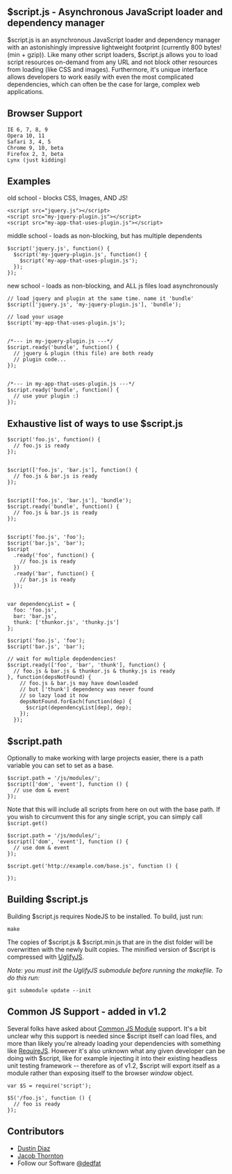 $script.js - Asynchronous JavaScript loader and dependency manager
------------------------------------------------------------------

$script.js is an asynchronous JavaScript loader and dependency manager with an astonishingly impressive lightweight footprint (currently 800 bytes! (min + gzip)). Like many other script loaders, $script.js allows you to load script resources on-demand from any URL and not block other resources from loading (like CSS and images). Furthermore, it's unique interface allows developers to work easily with even the most complicated dependencies, which can often be the case for large, complex web applications.

Browser Support
---------------
    IE 6, 7, 8, 9
    Opera 10, 11
    Safari 3, 4, 5
    Chrome 9, 10, beta
    Firefox 2, 3, beta
    Lynx (just kidding)

Examples
--------

old school - blocks CSS, Images, AND JS!

    <script src="jquery.js"></script>
    <script src="my-jquery-plugin.js"></script>
    <script src="my-app-that-uses-plugin.js"></script>


middle school - loads as non-blocking, but has multiple dependents

    $script('jquery.js', function() {
      $script('my-jquery-plugin.js', function() {
        $script('my-app-that-uses-plugin.js');
      });
    });

new school - loads as non-blocking, and ALL js files load asynchronously

    // load jquery and plugin at the same time. name it 'bundle'
    $script(['jquery.js', 'my-jquery-plugin.js'], 'bundle');

    // load your usage
    $script('my-app-that-uses-plugin.js');


    /*--- in my-jquery-plugin.js ---*/
    $script.ready('bundle', function() {
      // jquery & plugin (this file) are both ready
      // plugin code...
    });


    /*--- in my-app-that-uses-plugin.js ---*/
    $script.ready('bundle', function() {
      // use your plugin :)
    });


Exhaustive list of ways to use $script.js
-----------------------------------------
    $script('foo.js', function() {
      // foo.js is ready
    });


    $script(['foo.js', 'bar.js'], function() {
      // foo.js & bar.js is ready
    });


    $script(['foo.js', 'bar.js'], 'bundle');
    $script.ready('bundle', function() {
      // foo.js & bar.js is ready
    });


    $script('foo.js', 'foo');
    $script('bar.js', 'bar');
    $script
      .ready('foo', function() {
        // foo.js is ready
      })
      .ready('bar', function() {
        // bar.js is ready
      });


    var dependencyList = {
      foo: 'foo.js',
      bar: 'bar.js',
      thunk: ['thunkor.js', 'thunky.js']
    };

    $script('foo.js', 'foo');
    $script('bar.js', 'bar');

    // wait for multiple depdendencies!
    $script.ready(['foo', 'bar', 'thunk'], function() {
      // foo.js & bar.js & thunkor.js & thunky.js is ready
    }, function(depsNotFound) {
        // foo.js & bar.js may have downloaded
        // but ['thunk'] dependency was never found
        // so lazy load it now
        depsNotFound.forEach(function(dep) {
          $script(dependencyList[dep], dep);
        });
      });

$script.path
------------
Optionally to make working with large projects easier, there is a path variable you can set to set as a base.

    $script.path = '/js/modules/';
    $script(['dom', 'event'], function () {
      // use dom & event
    });

Note that this will include all scripts from here on out with the base path. If you wish to circumvent this for any single script, you can simply call <code>$script.get()</code>

    $script.path = '/js/modules/';
    $script(['dom', 'event'], function () {
      // use dom & event
    });

    $script.get('http://example.com/base.js', function () {

    });

Building $script.js
-------------------
Building $script.js requires NodeJS to be installed. To build, just run:

    make

The copies of $script.js & $script.min.js that are in the dist folder will be overwritten with the newly built copies. The minified version of $script is compressed with [UglifyJS](https://github.com/mishoo/UglifyJS "UglifyJS").

*Note: you must init the UglifyJS submodule before running the makefile. To do this run:*

    git submodule update --init

Common JS Support - added in v1.2
-----------------

Several folks have asked about [Common JS Module](http://commonjs.org) support. It's a bit unclear why this support is needed since $script itself can load files, and more than likely you're already loading your dependencies with something like [RequireJS](http://requirejs.org/). However it's also unknown what any given developer can be doing with $script, like for example injecting it into their existing headless unit testing framework -- therefore as of v1.2, $script will export itself as a module rather than exposing itself to the browser _window_ object.

    var $S = require('script');

    $S('/foo.js', function () {
      // foo is ready
    });

Contributors
------------
  * [Dustin Diaz](https://github.com/ded/script.js/commits/master?author=ded)
  * [Jacob Thornton](https://github.com/ded/script.js/commits/master?author=fat)
  * Follow our Software [@dedfat](http://twitter.com/dedfat)